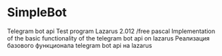# SimpleBot
Telegram bot api Test program
Lazarus 2.012 /free pascal
Implementation of the basic functionality of the telegram bot api on lazarus
Реализация базового функционала telegram bot api на lazarus 
